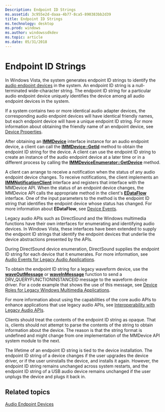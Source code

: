 ```yaml
---
Description: Endpoint ID Strings
ms.assetid: 3c955e2d-daaa-4b77-8ca5-890383bb2d39
title: Endpoint ID Strings
ms.technology: desktop
ms.prod: windows
ms.author: windowssdkdev
ms.topic: article
ms.date: 05/31/2018
---
```


# Endpoint ID Strings

In Windows Vista, the system generates endpoint ID strings to identify the [audio endpoint devices](audio-endpoint-devices.md) in the system. An endpoint ID string is a null-terminated wide-character string. The endpoint ID string for a particular audio endpoint device uniquely identifies the device among all audio endpoint devices in the system.

If a system contains two or more identical audio adapter devices, the corresponding audio endpoint devices will have identical friendly names, but each endpoint device will have a unique endpoint ID string. For more information about obtaining the friendly name of an endpoint device, see [Device Properties](device-properties.md).

After obtaining an [**IMMDevice**](/windows/desktop/api/Mmdeviceapi/nn-mmdeviceapi-immdevice) interface instance for an audio endpoint device, a client can call the [**IMMDevice::GetId**](/windows/desktop/api/Mmdeviceapi/nf-mmdeviceapi-immdevice-getid) method to obtain the endpoint ID string for the device. A client can use the endpoint ID string to create an instance of the audio endpoint device at a later time or in a different process by calling the [**IMMDeviceEnumerator::GetDevice**](/windows/desktop/api/Mmdeviceapi/nf-mmdeviceapi-immdeviceenumerator-getdevice) method.

A client can arrange to receive a notification when the status of any audio endpoint device changes. To receive notifications, the client implements an [**IMMNotificationClient**](/windows/desktop/api/Mmdeviceapi/nn-mmdeviceapi-immnotificationclient) interface and registers that interface with the MMDevice API. When the status of an endpoint device changes, the MMDevice API calls the appropriate method in the client's [**EDataFlow**](/windows/desktop/api/Mmdeviceapi/ne-mmdeviceapi-__midl___midl_itf_mmdeviceapi_0000_0000_0001) interface. One of the input parameters to the method is the endpoint ID string that identifies the endpoint device whose status has changed. For more information about **EDataFlow**, see [Device Events](device-events.md).

Legacy audio APIs such as DirectSound and the Windows multimedia functions have their own interfaces for enumerating and identifying audio devices. In Windows Vista, these interfaces have been extended to supply the endpoint ID strings that identify the endpoint devices that underlie the device abstractions presented by the APIs.

During DirectSound device enumeration, DirectSound supplies the endpoint ID string for each device that it enumerates. For more information, see [Audio Events for Legacy Audio Applications](audio-events-for-legacy-audio-applications.md).

To obtain the endpoint ID string for a legacy waveform device, use the [**waveOutMessage**](https://msdn.microsoft.com/library/windows/desktop/dd743865) or [**waveInMessage**](https://msdn.microsoft.com/library/windows/desktop/dd743846) function to send a DRV\_QUERYFUNCTIONINSTANCEID message to the waveform device driver. For a code example that shows the use of this message, see [Device Roles for Legacy Windows Multimedia Applications](device-roles-for-legacy-windows-multimedia-applications.md).

For more information about using the capabilities of the core audio APIs to enhance applications that use legacy audio APIs, see [Interoperability with Legacy Audio APIs](interoperability-with-legacy-audio-apis.md).

Clients should treat the contents of the endpoint ID string as opaque. That is, clients should not attempt to parse the contents of the string to obtain information about the device. The reason is that the string format is undefined and might change from one implementation of the MMDevice API system module to the next.

The lifetime of an endpoint ID string is tied to the device installation. The endpoint ID string of a device changes if the user upgrades the device driver, or if the user uninstalls the device, and installs it again. However, the endpoint ID string remains unchanged across system restarts, and the endpoint ID string of a USB audio device remains unchanged if the user unplugs the device and plugs it back in.

## Related topics

<dl> <dt>

[Audio Endpoint Devices](audio-endpoint-devices.md)
</dt> </dl>

 

 



